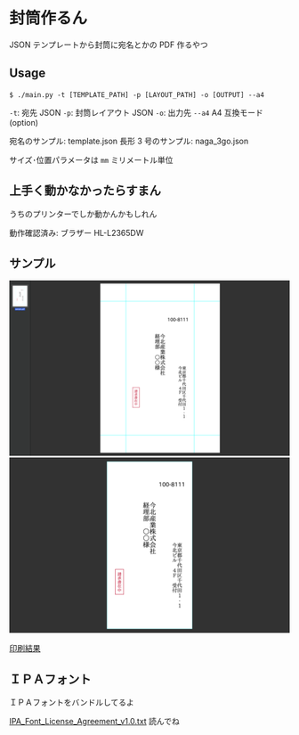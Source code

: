# 封筒作るん

JSON テンプレートから封筒に宛名とかの PDF 作るやつ

## Usage

```shell
$ ./main.py -t [TEMPLATE_PATH] -p [LAYOUT_PATH] -o [OUTPUT] --a4
```

`-t`: 宛先 JSON
`-p`: 封筒レイアウト JSON
`-o`: 出力先
`--a4` A4 互換モード(option)

宛名のサンプル: template.json
長形 3 号のサンプル: naga_3go.json

サイズ･位置パラメータは `mm` ミリメートル単位

## 上手く動かなかったらすまん

うちのプリンターでしか動かんかもしれん

動作確認済み: ブラザー HL-L2365DW

## サンプル

![A4モード](./docs/sample_pdf_ss_a4.png)
![ネイティブモード](./docs/sample_pdf_ss_native.png)

[印刷結果](./docs/print_sample.pdf)

## ＩＰＡフォント

ＩＰＡフォントをバンドルしてるよ

[IPA_Font_License_Agreement_v1.0.txt](./fonts/IPA_Font_License_Agreement_v1.0.txt) 読んでね
